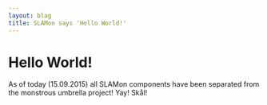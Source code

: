 ```yaml
---
layout: blag
title: SLAMon says 'Hello World!'
---
```

# Hello World!
As of today (15.09.2015) all SLAMon components have been separated from the monstrous umbrella project! Yay! Skål!
